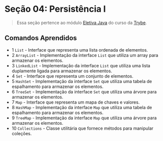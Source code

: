 # Seção 04: Persistência I

>Essa seção pertence ao módulo [Eletiva Java](https://github.com/Ruan-Portella/Trybe_Exercicios/tree/main/eletiva-java) do curso da [Trybe](https://www.betrybe.com/).

## Comandos Aprendidos

- 1 `List` - Interface que representa uma lista ordenada de elementos.
- 2 `ArrayList` - Implementação da interface `List` que utiliza um array para armazenar os elementos.
- 3 `LinkedList` - Implementação da interface `List` que utiliza uma lista duplamente ligada para armazenar os elementos.
- 4 `Set` - Interface que representa um conjunto de elementos.
- 5 `HashSet` - Implementação da interface `Set` que utiliza uma tabela de espalhamento para armazenar os elementos.
- 6 `TreeSet` - Implementação da interface `Set` que utiliza uma árvore para armazenar os elementos.
- 7 `Map` - Interface que representa um mapa de chaves e valores.
- 8 `HashMap` - Implementação da interface `Map` que utiliza uma tabela de espalhamento para armazenar os elementos.
- 9 `TreeMap` - Implementação da interface `Map` que utiliza uma árvore para armazenar os elementos.
- 10 `Collections` - Classe utilitária que fornece métodos para manipular coleções.